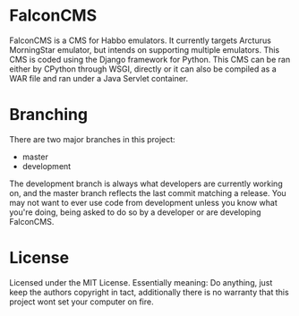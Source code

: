 # FalconCMS

FalconCMS is a CMS for Habbo emulators. It currently targets Arcturus MorningStar emulator,
 but intends on supporting multiple emulators. This CMS is coded using the Django framework
 for Python. This CMS can be ran either by CPython through WSGI, directly or it can also be
 compiled as a WAR file and ran under a Java Servlet container.
 
# Branching

There are two major branches in this project:
 * master
 * development

The development branch is always what developers are currently working on, and the master branch reflects the
last commit matching a release. You may not want to ever use code from development unless you know what you're
doing, being asked to do so by a developer or are developing FalconCMS.
 
 
# License
Licensed under the MIT License. Essentially meaning: Do anything, just keep the authors copyright in tact,
additionally there is no warranty that this project wont set your computer on fire.
